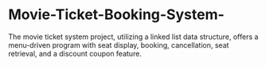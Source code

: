 # Movie-Ticket-Booking-System-
The movie ticket system project, utilizing a linked list data structure, offers a menu-driven program with seat display, booking, cancellation, seat retrieval, and a discount coupon feature.
